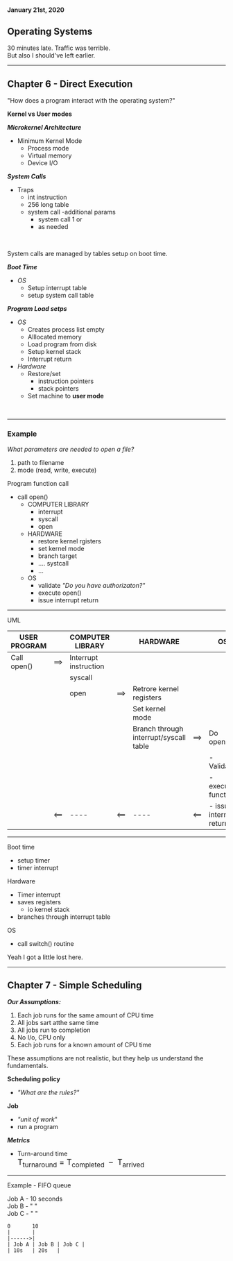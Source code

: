 #### January 21st, 2020

## Operating Systems

30 minutes late. Traffic was terrible.  
But also I should've left earlier.

---

## Chapter 6 - Direct Execution

"How does a program interact with the operating system?"

**Kernel vs User modes**

***Microkernel Architecture***
- Minimum Kernel Mode
  - Process mode
  - Virtual memory
  - Device I/O

***System Calls***
- Traps
  - int instruction
  - 256 long table
  - system call
    -additional params
      - system call 1 or
      - as needed

<br/>

System calls are managed by tables setup 
on boot time.

***Boot Time***
- *OS*
  - Setup interrupt table
  - setup system call table

***Program Load setps***
- *OS*
  - Creates process list empty
  - Alllocated memory
  - Load program from disk
  - Setup kernel stack
  - Interrupt return
- *Hardware*
  - Restore/set
    - instruction pointers
    - stack pointers
  - Set machine to **user mode**

<br/>

---

### Example

*What parameters are needed to open a file?*
1. path to filename
2. mode (read, write, execute)

Program function call
- call open()
  - COMPUTER LIBRARY
    - interrupt
    - syscall
    - open
  - HARDWARE
    - restore kernel rgisters
    - set kernel mode
    - branch target
    - .... systcall
    - ...
  - OS
    - validate *"Do you have authorizaton?"*
    - execute open()
    - issue interrupt return

---


UML

|USER PROGRAM| |COMPUTER LIBRARY| |HARDWARE| |OS|
|-|-|-|-|-|-|-|
| Call open() | ==> |Interrupt instruction |
| | | syscall |
| | |open| ==> |Retrore kernel registers|
| | | | | Set kernel mode |
| | | | | Branch through interrupt/syscall table | ==> | Do open() |
| | | | | | | - Validate |
| | | | | | | - execute function |
| | <== | ---- | <== | ---- | <== | - issue interrupt return |

---

Boot time
- setup timer
- timer interrupt

Hardware
- Timer interrupt
- saves registers
  - io kernel stack
- branches through interrupt table

OS
- call switch() routine

Yeah I got a little lost here.

---

## Chapter 7 - Simple Scheduling

***Our Assumptions:***
1. Each job runs for the same amount of CPU time
2. All jobs sart atthe same time
3. All jobs run to completion
4. No I/o, CPU only
5. Each job runs for a known amount of CPU time

These assumptions are not realistic, but they help us understand the fundamentals.

**Scheduling policy**
- *"What are the rules?"*

**Job**
- *"unit of work*"
- run a program


***Metrics***
- Turn-around time  
<span style="font-size: 1.3em;">T<sub>turnaround</sub> = T<sub>completed</sub> &nbsp;– &nbsp;T<sub>arrived</sub></span>

---

Example - FIFO queue

Job A - 10 seconds  
Job B - " "  
Job C - " "

```
0       10
|       |
|------>|
| Job A | Job B | Job C |
| 10s   | 20s   |
```